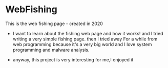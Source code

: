 # WebFishing
This is the  web fishing page - created in 2020

- I want to learn about the fishing web page and how it works! and I tried writing a  very simple fishing page.
  then I tried away For a while from web programming because it's a very big world and I love system programming and malware analysis. 
  
- anyway, this project is very interesting for me,I enjoyed it
  
